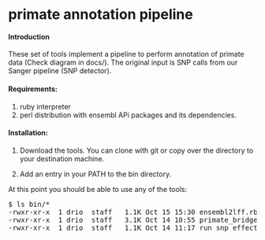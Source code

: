 primate annotation pipeline
===========================

#### Introduction ####

These set of tools implement a pipeline to perform annotation of primate data 
(Check diagram in docs/).  The original input is SNP calls from our Sanger 
pipeline (SNP detector).

#### Requirements: ####

  1. ruby interpreter
  2. perl distribution with ensembl APi packages and its dependencies. 

#### Installation: ####

1. Download the tools. You can clone with git or copy over the directory 
to your destination machine.

2. Add an entry in your PATH to the bin directory.

At this point you should be able to use any of the tools:

<pre>
$ ls bin/*
-rwxr-xr-x  1 drio  staff   1.1K Oct 15 15:30 ensembl2lff.rb
-rwxr-xr-x  1 drio  staff   3.1K Oct 14 10:55 primate_bridge.rb
-rwxr-xr-x  1 drio  staff   1.1K Oct 14 11:17 run_snp_effect_predictor.sh
</pre>

